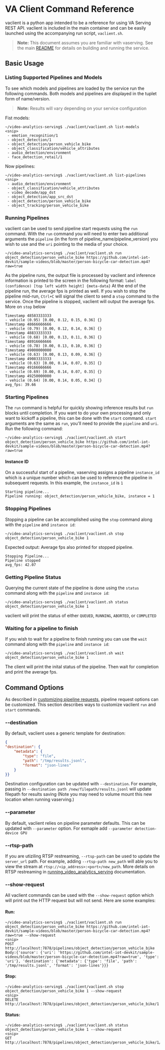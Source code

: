 # VA Client Command Reference
vaclient is a python app intended to be a reference for using VA Serving REST API. vaclient is included in the main container and can be easily launched using the accompanying run script, `vaclient.sh`.

>**Note:**
This document assumes you are familiar with vaserving. See the main [README](../README.md) for details on building and running the service.

## Basic Usage
### Listing Supported Pipelines and Models
To see which models and pipelines are loaded by the service run the following commands. Both models and pipelines are displayed in the tuplet form of name/version.
> **Note:** Results will vary depending on your service configuration

Fist models:
```
~/video-analytics-serving$ ./vaclient/vaclient.sh list-models
<snip>
 - emotion_recognition/1
 - object_detection/1
 - object_detection/person_vehicle_bike
 - object_classification/vehicle_attributes
 - audio_detection/environment
 - face_detection_retail/1
 ```

Now pipelines:
```
~/video-analytics-serving$ ./vaclient/vaclient.sh list-pipelines
<snip>
 - audio_detection/environment
 - object_classification/vehicle_attributes
 - video_decode/app_dst
 - object_detection/app_src_dst
 - object_detection/person_vehicle_bike
 - object_tracking/person_vehicle_bike
```

### Running Pipelines
vaclient can be used to send pipeline start requests using the `run` command. With the `run` command you will need to enter two additional arguments the `pipeline` (in the form of pipeline_name/pipeline_version) you wish to use and the `uri` pointing to the media of your choice.
```
~/video-analytics-serving$ ./vaclient/vaclient.sh run object_detection/person_vehicle_bike https://github.com/intel-iot-devkit/sample-videos/blob/master/person-bicycle-car-detection.mp4?raw=true
```
As the pipeline runs, the output file is processed by vaclient and inference information is printed to the screen in the following format: `label (confidence) [top left width height] {meta-data}` At the end of the pipeline run, the average fps is printed as well. If you wish to stop the pipeline mid-run, `Ctrl+C` will signal the client to send a `stop` command to the service. Once the pipeline is stopped, vaclient will output the average fps. More on `stop` below

```
Timestamp 48583333333
- vehicle (0.95) [0.00, 0.12, 0.15, 0.36] {}
Timestamp 48666666666
- vehicle (0.79) [0.00, 0.12, 0.14, 0.36] {}
Timestamp 48833333333
- vehicle (0.68) [0.00, 0.13, 0.11, 0.36] {}
Timestamp 48916666666
- vehicle (0.78) [0.00, 0.13, 0.10, 0.36] {}
Timestamp 49000000000
- vehicle (0.63) [0.00, 0.13, 0.09, 0.36] {}
Timestamp 49083333333
- vehicle (0.63) [0.00, 0.14, 0.07, 0.35] {}
Timestamp 49166666666
- vehicle (0.69) [0.00, 0.14, 0.07, 0.35] {}
Timestamp 49250000000
- vehicle (0.64) [0.00, 0.14, 0.05, 0.34] {}
avg_fps: 39.66
```
### Starting Pipelines
The `run` command is helpful for quickly showing inference results but `run` blocks until completion. If you want to do your own processing and only want to kickoff a pipeline, this can be done with the `start` command. `start` arguments are the same as `run`, you'll need to provide the `pipeline` and `uri`. Run the following command:
```
~/video-analytics-serving$ ./vaclient/vaclient.sh start object_detection/person_vehicle_bike https://github.com/intel-iot-devkit/sample-videos/blob/master/person-bicycle-car-detection.mp4?raw=true
```
#### Instance ID
On a successful start of a pipeline, vaserving assigns a pipeline `instance_id` which is a unique number which can be used to reference the pipeline in subsequent requests. In this example, the `instance_id` is `1`
```
Starting pipeline...
Pipeline running: object_detection/person_vehicle_bike, instance = 1
```
### Stopping Pipelines
Stopping a pipeline can be accomplished using the `stop` command along with the `pipeline` and `instance id`:
```
~/video-analytics-serving$ ./vaclient/vaclient.sh stop object_detection/person_vehicle_bike 1
```
Expected output: Average fps also printed for stopped pipeline.
```
Stopping Pipeline...
Pipeline stopped
avg_fps: 42.07
```
### Getting Pipeline Status
Querying the current state of the pipeline is done using the `status` command along with the `pipeline` and `instance id`:
```
~/video-analytics-serving$ ./vaclient/vaclient.sh status object_detection/person_vehicle_bike 1
```
vaclient will print the status of either `QUEUED`, `RUNNING`, `ABORTED`, or `COMPLETED`

### Waiting for a pipeline to finish
If you wish to wait for a pipeline to finish running you can use the `wait` command along with the `pipeline` and `instance id`:
```
~/video-analytics-serving$ ./vaclient/vaclient.sh wait object_detection/person_vehicle_bike 1
```
The client will print the inital status of the pipeline. Then wait for completion and print the average fps.


## Command Options
As described in [customizing pipeline requests](../docs/customizing_pipeline_requests.md), pipeline request options can be customized. This section describes ways to customize vaclient `run` and `start` commands.

### --destination
By default, vaclient uses a generic template for destination:
```json
{
"destination": {
	"metadata": {
		"type": "file",
		"path": "/tmp/results.jsonl",
		"format": "json-lines"
	}
}}
```
Destination configuration can be updated with `--destination`. For example, passing in `--destination path /new/filepath/results.jsonl` will update filepath for results saving (Note you may need to volume mount this new location when running vaserving.)

### --parameter
By default, vaclient relies on pipeline parameter defaults. This can be updated with `--parameter` option. For exmaple add `--parameter detection-device GPU`

### --rtsp-path
If you are utiziling RTSP restreaming, `--rtsp-path` can be used to update the `server_url` path.
For example, adding `--rtsp-path new_path` will able you to view the stream at `rtsp://<ip_address>:<port>/new_path`. More details on RTSP restreaming in [running_video_analytics_serving](../docs/running_video_analytics_serving.md) documentation.

### --show-request
All vaclient commands can be used with the `--show-request` option which will print out the HTTP request but will not send. Here are some examples:

#### Run:
```
~/video-analytics-serving$ ./vaclient/vaclient.sh run object_detection/person_vehicle_bike https://github.com/intel-iot-devkit/sample-videos/blob/master/person-bicycle-car-detection.mp4?raw=true --show-request
<snip>
POST http://localhost:7878/pipelines/object_detection/person_vehicle_bike
Body:{'source': {'uri': 'https://github.com/intel-iot-devkit/sample-videos/blob/master/person-bicycle-car-detection.mp4?raw=true', 'type': 'uri'}, 'destination': {'metadata': {'type': 'file', 'path': '/tmp/results.jsonl', 'format': 'json-lines'}}}
```

#### Stop:
```
~/video-analytics-serving$ ./vaclient/vaclient.sh stop object_detection/person_vehicle_bike 1 --show-request
<snip>
DELETE http://localhost:7878/pipelines/object_detection/person_vehicle_bike/1
```

#### Status:
```
~/video-analytics-serving$ ./vaclient/vaclient.sh status object_detection/person_vehicle_bike 1 --show-request
<snip>
GET http://localhost:7878/pipelines/object_detection/person_vehicle_bike/1/status
```
